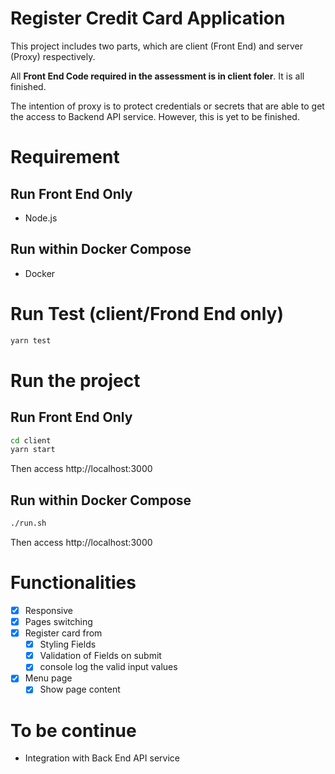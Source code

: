 # Register Credit Card Application

This project includes two parts, which are client (Front End) and server (Proxy) respectively. 

All **Front End Code required in the assessment is in client foler**. It is all finished.

The intention of proxy is to protect credentials or secrets that are able to get the access to Backend API service. However, this is yet to be finished. 

# Requirement
## Run Front End Only
- Node.js

## Run within Docker Compose
- Docker

# Run Test (client/Frond End only)

```bash
yarn test
```

# Run the project

## Run Front End Only

```bash
cd client
yarn start
```

Then access http://localhost:3000

## Run within Docker Compose

```bash
./run.sh
```

Then access http://localhost:3000

# Functionalities 

- [x] Responsive
- [x] Pages switching
- [x] Register card from
  - [x] Styling Fields
  - [x] Validation of Fields on submit
  - [x] console log the valid input values 
- [x] Menu page
  - [x] Show page content

# To be continue

- Integration with Back End API service